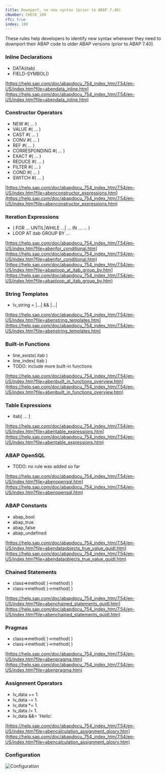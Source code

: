 ```yaml
---
title: Downport, no new syntax (prior to ABAP 7.40)
cNumber: CHECK_100
rfc: true
index: 100
---
```


These rules help developers to identify new syntax whenever they need to downport their ABAP code to older ABAP versions (prior to ABAP 7.40).

### Inline Declarations
* DATA(itab)
* FIELD-SYMBOL(<fs>)

[https://help.sap.com/doc/abapdocu_754_index_htm/7.54/en-US/index.htm?file=abendata_inline.htm](https://help.sap.com/doc/abapdocu_754_index_htm/7.54/en-US/index.htm?file=abendata_inline.htm)

### Constructor Operators

* NEW #( ... )
* VALUE #( ... )
* CAST #( ... )
* CONV #( ... )
* REF #( ... )
* CORRESPONDING #( ... )
* EXACT #( ... )
* REDUCE #( ... )
* FILTER #( ... )
* COND #( ... )
* SWITCH #( ... )

[https://help.sap.com/doc/abapdocu_754_index_htm/7.54/en-US/index.htm?file=abenconstructor_expressions.htm](https://help.sap.com/doc/abapdocu_754_index_htm/7.54/en-US/index.htm?file=abenconstructor_expressions.htm)

### Iteration Expressions
* ( FOR ... UNTIL|WHILE ...| ... IN ... ... )
* LOOP AT itab GROUP BY ...

[https://help.sap.com/doc/abapdocu_754_index_htm/7.54/en-US/index.htm?file=abenfor_conditional.htm](https://help.sap.com/doc/abapdocu_754_index_htm/7.54/en-US/index.htm?file=abenfor_conditional.htm)
[https://help.sap.com/doc/abapdocu_754_index_htm/7.54/en-US/index.htm?file=abaploop_at_itab_group_by.htm](https://help.sap.com/doc/abapdocu_754_index_htm/7.54/en-US/index.htm?file=abaploop_at_itab_group_by.htm)

### String Templates
* lv_string = |...| && |...|

[https://help.sap.com/doc/abapdocu_754_index_htm/7.54/en-US/index.htm?file=abenstring_templates.htm](https://help.sap.com/doc/abapdocu_754_index_htm/7.54/en-US/index.htm?file=abenstring_templates.htm)

### Built-in Functions
* line_exists( itab )
* line_index( itab )
* TODO: include more built-in functions

[https://help.sap.com/doc/abapdocu_754_index_htm/7.54/en-US/index.htm?file=abenbuilt_in_functions_overview.htm](https://help.sap.com/doc/abapdocu_754_index_htm/7.54/en-US/index.htm?file=abenbuilt_in_functions_overview.htm)

### Table Expressions
* itab[ ... ]

[https://help.sap.com/doc/abapdocu_754_index_htm/7.54/en-US/index.htm?file=abentable_expressions.htm](https://help.sap.com/doc/abapdocu_754_index_htm/7.54/en-US/index.htm?file=abentable_expressions.htm)

### ABAP OpenSQL
* TODO: no rule was added so far

[https://help.sap.com/doc/abapdocu_754_index_htm/7.54/en-US/index.htm?file=abenopensql.htm](https://help.sap.com/doc/abapdocu_754_index_htm/7.54/en-US/index.htm?file=abenopensql.htm)

### ABAP Constants
* abap_bool
* abap_true
* abap_false
* abap_undefined

[https://help.sap.com/doc/abapdocu_754_index_htm/7.54/en-US/index.htm?file=abendataobjects_true_value_guidl.htm](https://help.sap.com/doc/abapdocu_754_index_htm/7.54/en-US/index.htm?file=abendataobjects_true_value_guidl.htm)

### Chained Statements
* class=>method( )->method( )
* class->method( )->method( )

[https://help.sap.com/doc/abapdocu_754_index_htm/7.54/en-US/index.htm?file=abenchained_statements_guidl.htm](https://help.sap.com/doc/abapdocu_754_index_htm/7.54/en-US/index.htm?file=abenchained_statements_guidl.htm)

### Pragmas
* class=>method( )->method( )
* class->method( )->method( )

[https://help.sap.com/doc/abapdocu_754_index_htm/7.54/en-US/index.htm?file=abenpragma.htm](https://help.sap.com/doc/abapdocu_754_index_htm/7.54/en-US/index.htm?file=abenpragma.htm)

### Assignment Operators
* lv_data += 1.
* lv_data -= 1.
* lv_data *= 1.
* lv_data /= 1.
* lv_data &&= 'Hello'.

[https://help.sap.com/doc/abapdocu_754_index_htm/7.54/en-US/index.htm?file=abencalculation_assignment_glosry.htm](https://help.sap.com/doc/abapdocu_754_index_htm/7.54/en-US/index.htm?file=abencalculation_assignment_glosry.htm)

### Configuration
![Configuration](/img/100_conf.png)
